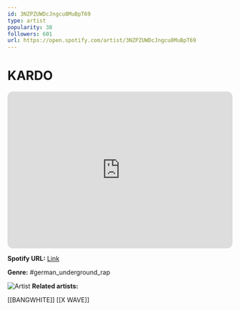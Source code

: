 ```yaml
---
id: 3NZPZUWDcJngcu8MuBpT69
type: artist
popularity: 38
followers: 601
url: https://open.spotify.com/artist/3NZPZUWDcJngcu8MuBpT69
---
```

# KARDO

<iframe style="border-radius:12px" src="https://open.spotify.com/embed/artist/3NZPZUWDcJngcu8MuBpT69" width="100%" height="352" frameBorder="0" allowfullscreen="" allow="autoplay; clipboard-write; encrypted-media; fullscreen; picture-in-picture" loading="lazy"></iframe>

**Spotify URL:** [Link](https://open.spotify.com/artist/3NZPZUWDcJngcu8MuBpT69)

**Genre:**  #german_underground_rap

![Artist](https://i.scdn.co/image/ab6761610000e5eba7135067fa5242b20e329943)
**Related artists:**

[[BANGWHITE]]
[[X WAVE]]
